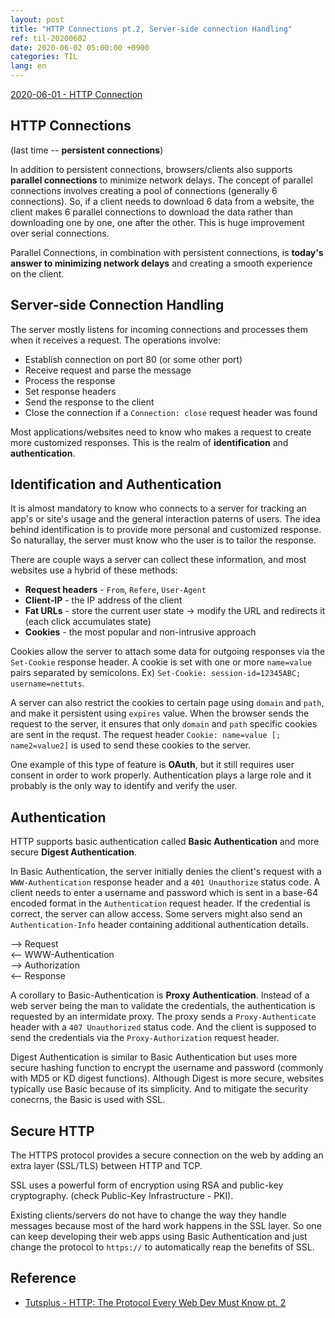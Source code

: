 ```yaml
---
layout: post
title: "HTTP Connections pt.2, Server-side connection Handling"
ref: til-20200602
date: 2020-06-02 05:00:00 +0900
categories: TIL
lang: en
---
```


[2020-06-01 - HTTP Connection](./20200601)

## HTTP Connections
(last time -- **persistent connections**)

In addition to persistent connections, browsers/clients also supports **parallel connections** to minimize network delays.
The concept of parallel connections involves creating a pool of connections (generally 6 connections). So, if a client 
needs to download 6 data from a website, the client makes 6 parallel connections to download the data rather than
downloading one by one, one after the other. This is huge improvement over serial connections.

Parallel Connections, in combination with persistent connections, is **today's answer to minimizing network delays** and 
creating a smooth experience on the client.

## Server-side Connection Handling
The server mostly listens for incoming connections and processes them when it receives a request.
The operations involve:
- Establish connection on port 80 (or some other port)
- Receive request and parse the message
- Process the response
- Set response headers
- Send the response to the client
- Close the connection if a `Connection: close` request header was found

Most applications/websites need to know who makes a request to create more customized responses. This is the realm of
**identification** and **authentication**.

## Identification and Authentication
It is almost mandatory to know who connects to a server for tracking an app's or site's usage and the general interaction
paterns of users. The idea behind identification is to provide more personal and customized response. So naturallay,
the server must know who the user is to tailor the response.

There are couple ways a server can collect these information, and most websites use a hybrid of these methods:
- **Request headers** - `From`, `Refere`, `User-Agent`
- **Client-IP** - the IP address of the client
- **Fat URLs** - store the current user state -> modify the URL and redirects it (each click accumulates state)
- **Cookies** - the most popular and non-intrusive approach

Cookies allow the server to attach some data for outgoing responses via the `Set-Cookie` response header.
A cookie is set with one or more `name=value` pairs separated by semicolons.
Ex) `Set-Cookie: session-id=12345ABC; username=nettuts`.

A server can also restrict the cookies to certain page using `domain` and `path`, and make it persistent using `expires` value.
When the browser sends the request to the server, it ensures that only `domain` and `path` specific cookies are sent in the
requst. The request header `Cookie: name=value [; name2=value2]` is used to send these cookies to the server.

One example of this type of feature is **OAuth**, but it still requires user consent in order to work properly.
Authentication plays a large role and it probably is the only way to identify and verify the user.

## Authentication
HTTP supports basic authentication called **Basic Authentication** and more secure **Digest Authentication**.

In Basic Authentication, the server initially denies the client's request with a `WWW-Authentication` response header
and a `401 Unauthorize` status code. A client needs to enter a username and password which is sent in a base-64 
encoded format in the `Authentication` request header. If the credential is correct, the server can allow access.
Some servers might also send an `Authentication-Info` header containing additional authentication details.

--> Request<br>
<-- WWW-Authentication<br>
--> Authorization<br>
<-- Response

A corollary to Basic-Authentication is **Proxy Authentication**. Instead of a web server being the man to 
validate the credentials, the authentication is requested by an intermidate proxy.
The proxy sends a `Proxy-Authenticate` header with a `407 Unauthorized` status code. And the client is supposed
to send the credentials via the `Proxy-Authorization` request header.

Digest Authentication is similar to Basic Authentication but uses more secure hashing function to 
encrypt the username and password (commonly with MD5 or KD digest functions). Although Digest is more
secure, websites typically use Basic because of its simplicity. And to mitigate the security conecrns, the Basic is 
used with SSL.

## Secure HTTP
The HTTPS protocol provides a secure connection on the web by adding an extra layer (SSL/TLS) between HTTP and TCP.

SSL uses a powerful form of encryption using RSA and public-key cryptography. (check Public-Key Infrastructure - PKI).

Existing clients/servers do not have to change the way they handle messages because most of the hard work happens in the
SSL layer. So one can keep developing their web apps using Basic Authentication and just change the protocol to `https://`
to automatically reap the benefits of SSL.


<div class="divider"></div>

## Reference
- [Tutsplus - HTTP: The Protocol Every Web Dev Must Know pt. 2](https://code.tutsplus.com/tutorials/http-the-protocol-every-web-developer-must-know-part-2--net-31155)

